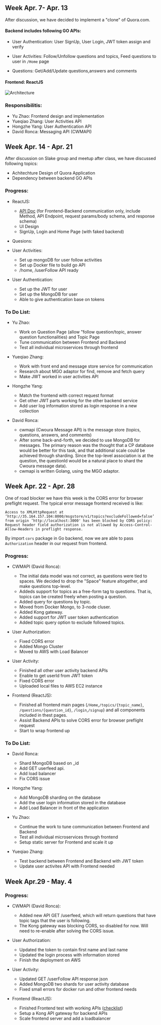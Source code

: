 ## Week Apr. 7- Apr. 13
After discussion, we have decided to implement a "clone" of Quora.com. 

#### Backend includes following GO APIs:

* User Authentication:  User SignUp, User Login, JWT token assign and verify

* User Activities:  Follow/Unfollow questions and topics, Feed questions to user in `/Home` page

* Questions: Get/Add/Update questions,answers and comments

#### Frontend:     ReactJS
![Architecture](https://user-images.githubusercontent.com/25470890/57170467-e6cfbb00-6dc1-11e9-88a7-799459629284.png)

### Responsibilitis:

* Yu Zhao: Frontend design and implementation
* Yueqiao Zhang: User Activities API
* Hongzhe Yang: User Authentication API
* David Ronca: Messaging API (CWMAPI)

## Week Apr. 14 - Apr. 21

After discussion on Slake group and meetup after class, we have discussed following topics:

* Achitechture Design of Quora Application
* Dependency between backend GO APIs

### Progress:
* ReactJS: 
    * [API Doc](https://docs.google.com/spreadsheets/d/1M4RdDfX2pyHF5RVmjj8jFG7bgsPhhCXzO-LWUfgFXt8/edit?usp=sharing ) (for Frontend-Backend communication only, include Method, API Endpoint, request params/body schema, and response schema)
    * UI Design
    * SignUp, Login and Home Page (with faked backend)

* Quesions:

* User Activities:
    * Set up mongoDB for user follow activities
    * Set up Docker file to build go API
    * /home, /userFollow API ready

* User Authentication: 
    * Set up the JWT for user 
    * Set up the MongoDB for user 
    * Able to give authentication base on tokens

### To Do List:
* Yu Zhao:
    * Work on Question Page (allow "follow question/topic, answer question functionalities) and Topic Page
    * Tune communication between Frontend and Backend
    * Test all individual microservices through frontend

* Yueqiao Zhang:
    * Work with front end and message store service for communication 
    * Research about MGO adaptor for find, remove and fetch query
    * Make JWT worked in user activities API

* Hongzhe Yang:
    * Match the frontend with correct request format
    * Get other JWT parts working for the other backend service
    * Add user log information stored as login response in a new collection

* David Ronca:
	* cwmapi (Cwoura Message API) is the message store (topics, questions, answers, and comments)
	* After some back-and-forth, we decided to use MongoDB for messages.  The primary reason was the thought that a CP database would be better for this task, and that additional scale could be achieved through sharding.  Since the top-level association is at the question, the questionId would be a natural place to shard the Cwoura message data).
	* cwmapi is written Golang, using the MGO adaptor.


## Week Apr. 22 - Apr. 28

One of road blocker we have this week is the CORS error for browser preflight request. 
The typical error message frontend received is like:
```
Access to XMLHttpRequest at ‘http://35.164.157.104:8000/msgstore/v1/topics?excludeFollowed=false’ from origin ’http://localhost:3000' has been blocked by CORS policy: Request header field authorization is not allowed by Access-Control-Allow-Headers in preflight response.
```
By import `cors` package in Go backend, now we are able to pass `Authorization` header in our request from frontend.

### Progress:

* CWMAPI (David Ronca):

	* The initial data model was not correct, as questions were tied to spaces.  We decided to drop the "Space" feature altogether, and make questions top-level.
	* Addeds support for topics as a free-form tag to questions.  That is, topics can be created freely when posting a question.
	* Added query for questions by topic.
	* Moved from Docker Mongo, to 3-node cluser.
	* Added Kong gateway.
	* Added support for JWT user token authentication
	* Added topic query option to exclude followed topics.
 
* User Authorization:
    * Fixed CORS error 
    * Added Mongo Cluster
    * Moved to AWS with Load Balancer

* User Activity:
    * Finished all other user activity backend APIs
    * Enable to get userId from JWT token
    * Fixed CORS error
    * Uploaded local files to AWS EC2 instance

* Frontend (ReactJS):
	* Finished all frontend main pages (`/Home`,`/topics/{topic_name}`, `/questions/{question_id}`, `/login`,`/signup`) and all components included in thest pages. 
	* Assist Backend APIs to solve CORS error for browser preflight request
	* Start to wrap frontend up

### To Do List:

* David Ronca:
	* Shard MongoDB based on _id
	* Add GET userfeed api.
	* Add load balancer
	* Fix CORS issue

* Hongzhe Yang:
    * Add MongoDB sharding on the database
    * Add the user login information stored in the database
    * Add Load Balancer in front of the application

* Yu Zhao:
    * Continue the work to tune communication between Frontend and Backend
    * Test all individual microservices through frontend
    * Setup static server for Frontend and scale it up

* Yueqiao Zhang:
    * Test backend between Frontend and Backend with JWT token
    * Update user activites API with Frontend needed

## Week Apr.29 - May. 4 

### Progress:

* CWMAPI (David Ronca):
	* Added new API GET /userfeed, which will return questions that have topic tags that the user is following.
	* The Kong gateway was blocking CORS, so disabled for now.  Will need to re-enable after solving the CORS issue.

* User Authorization:
    * Updated the token to contain first name and last name
    * Updated the login process with information stored 
    * Finish the deployment on AWS 

* User Activity:    
    * Updated GET /userFollow API response json 
    * Added MongoDB two shards for user activity database
    * Fixed small errors for docker run and other frontend needs 

* Frontend (ReactJS):
  - Finished Frontend test with working APIs ([checklist](https://github.com/nguyensjsu/sp19-281-cloud-walkers/blob/master/Docs/Frontend/PageTest.md))  
  - Setup a Kong API gateway for backend APIs
  - Scale frontend server and add a loadbalancer 
